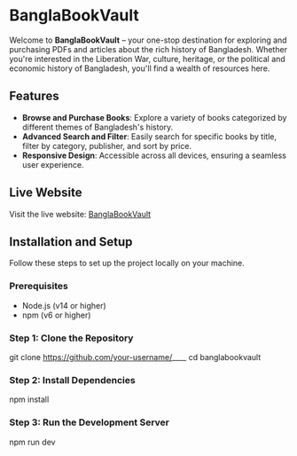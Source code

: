 # BanglaBookVault

Welcome to **BanglaBookVault** – your one-stop destination for exploring and purchasing PDFs and articles about the rich history of Bangladesh. Whether you're interested in the Liberation War, culture, heritage, or the political and economic history of Bangladesh, you'll find a wealth of resources here.

## Features
- **Browse and Purchase Books**: Explore a variety of books categorized by different themes of Bangladesh's history.
- **Advanced Search and Filter**: Easily search for specific books by title, filter by category, publisher, and sort by price.
- **Responsive Design**: Accessible across all devices, ensuring a seamless user experience.

## Live Website
Visit the live website: [BanglaBookVault](https://banglabookvault.web.app)

## Installation and Setup

Follow these steps to set up the project locally on your machine.

### Prerequisites
- Node.js (v14 or higher)
- npm (v6 or higher)

### Step 1: Clone the Repository

git clone https://github.com/your-username/____
cd banglabookvault

### Step 2: Install Dependencies
npm install

### Step 3:  Run the Development Server
npm run dev
